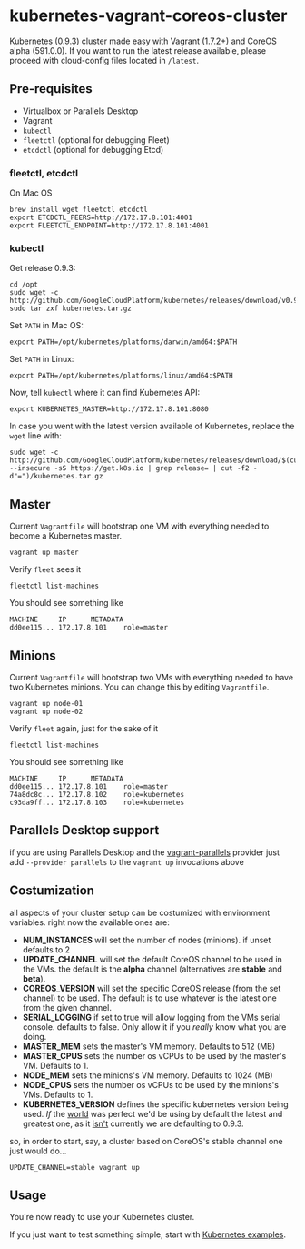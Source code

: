 # kubernetes-vagrant-coreos-cluster
Kubernetes (0.9.3) cluster made easy with Vagrant (1.7.2+) and CoreOS alpha (591.0.0).
If you want to run the latest release available, please proceed with cloud-config files located in ```/latest```.

## Pre-requisites

 * Virtualbox or Parallels Desktop
 * Vagrant
 * ```kubectl```
 * ```fleetctl``` (optional for debugging Fleet)
 * ```etcdctl``` (optional for debugging Etcd)

### fleetctl, etcdctl

On Mac OS
```
brew install wget fleetctl etcdctl
export ETCDCTL_PEERS=http://172.17.8.101:4001
export FLEETCTL_ENDPOINT=http://172.17.8.101:4001
```

### kubectl

Get release 0.9.3:
```
cd /opt
sudo wget -c http://github.com/GoogleCloudPlatform/kubernetes/releases/download/v0.9.3/kubernetes.tar.gz
sudo tar zxf kubernetes.tar.gz
```

Set ```PATH``` in Mac OS:
```
export PATH=/opt/kubernetes/platforms/darwin/amd64:$PATH
```

Set ```PATH``` in Linux:
```
export PATH=/opt/kubernetes/platforms/linux/amd64:$PATH
```

Now, tell ```kubectl``` where it can find Kubernetes API:
```
export KUBERNETES_MASTER=http://172.17.8.101:8080
```

In case you went with the latest version available of Kubernetes, replace the ```wget``` line with:
```
sudo wget -c http://github.com/GoogleCloudPlatform/kubernetes/releases/download/$(curl --insecure -sS https://get.k8s.io | grep release= | cut -f2 -d"=")/kubernetes.tar.gz
```

## Master

Current ```Vagrantfile``` will bootstrap one VM with everything needed to become a Kubernetes master.
```
vagrant up master
```

Verify ```fleet``` sees it
```
fleetctl list-machines
```

You should see something like
```
MACHINE		IP		METADATA
dd0ee115...	172.17.8.101	role=master
```

## Minions

Current ```Vagrantfile``` will bootstrap two VMs with everything needed to have two Kubernetes minions. You can change this by editing ```Vagrantfile```.

```
vagrant up node-01
vagrant up node-02
```

Verify ```fleet``` again, just for the sake of it
```
fleetctl list-machines
```

You should see something like
```
MACHINE		IP		METADATA
dd0ee115...	172.17.8.101	role=master
74a8dc8c...	172.17.8.102	role=kubernetes
c93da9ff...	172.17.8.103    role=kubernetes
```

## Parallels Desktop support

if you are using Parallels Desktop and the [vagrant-parallels](http://parallels.github.io/vagrant-parallels/docs/) provider
just add ```--provider parallels``` to the ```vagrant up``` invocations above

## Costumization

all aspects of your cluster setup can be costumized with environment variables. right now the available ones are:

 - **NUM_INSTANCES** will set the number of nodes (minions).
   if unset defaults to 2
 - **UPDATE_CHANNEL** will set the default CoreOS channel to be used in the VMs. the default is the **alpha** channel (alternatives are **stable** and **beta**).
 - **COREOS_VERSION** will set the specific CoreOS release (from the set channel) to be used. The default is to use whatever is the latest one from the given channel.
 - **SERIAL_LOGGING** if set to true will allow logging from the VMs serial console. defaults to false. Only allow it if you *really* know what you are doing.
 - **MASTER_MEM** sets the master's VM memory. Defaults to 512 (MB)
 - **MASTER_CPUS** sets the number os vCPUs to be used by the master's VM. Defaults to 1.
 - **NODE_MEM** sets the minions's VM memory. Defaults to 1024 (MB)
 - **NODE_CPUS** sets the number os vCPUs to be used by the minions's VMs. Defaults to 1.
 - **KUBERNETES_VERSION** defines the specific kubernetes version being used. *If* the [world](http://google.com/about) was perfect we'd be using by default the latest and greatest one, as it [isn't](https://github.com/GoogleCloudPlatform/kubernetes/issues/4415) currently we are defaulting to 0.9.3. 

so, in order to start, say, a cluster based on CoreOS's stable channel one just would do...

```
UPDATE_CHANNEL=stable vagrant up
```

## Usage

You're now ready to use your Kubernetes cluster.

If you just want to test something simple, start with [Kubernetes examples](https://github.com/GoogleCloudPlatform/kubernetes/blob/master/examples/).
